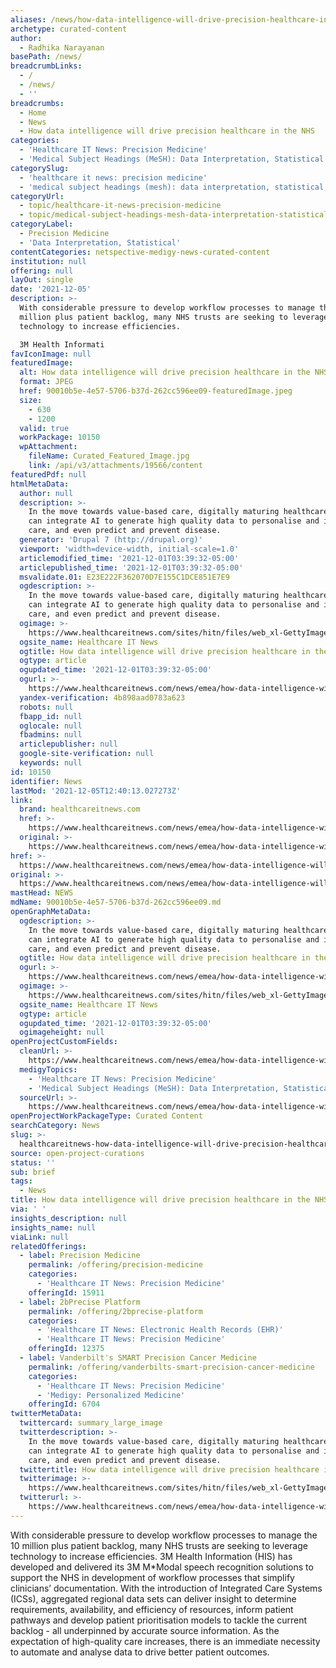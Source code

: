 ```yaml
---
aliases: /news/how-data-intelligence-will-drive-precision-healthcare-in-the-nhs
archetype: curated-content
author:
  - Radhika Narayanan
basePath: /news/
breadcrumbLinks:
  - /
  - /news/
  - ''
breadcrumbs:
  - Home
  - News
  - How data intelligence will drive precision healthcare in the NHS
categories:
  - 'Healthcare IT News: Precision Medicine'
  - 'Medical Subject Headings (MeSH): Data Interpretation, Statistical'
categorySlug:
  - 'healthcare it news: precision medicine'
  - 'medical subject headings (mesh): data interpretation, statistical'
categoryUrl:
  - topic/healthcare-it-news-precision-medicine
  - topic/medical-subject-headings-mesh-data-interpretation-statistical
categoryLabel:
  - Precision Medicine
  - 'Data Interpretation, Statistical'
contentCategories: netspective-medigy-news-curated-content
institution: null
offering: null
layOut: single
date: '2021-12-05'
description: >-
  With considerable pressure to develop workflow processes to manage the 10
  million plus patient backlog, many NHS trusts are seeking to leverage
  technology to increase efficiencies.

  3M Health Informati
favIconImage: null
featuredImage:
  alt: How data intelligence will drive precision healthcare in the NHS
  format: JPEG
  href: 90010b5e-4e57-5706-b37d-262cc596ee09-featuredImage.jpeg
  size:
    - 630
    - 1200
  valid: true
  workPackage: 10150
  wpAttachment:
    fileName: Curated_Featured_Image.jpg
    link: /api/v3/attachments/19566/content
featuredPdf: null
htmlMetaData:
  author: null
  description: >-
    In the move towards value-based care, digitally maturing healthcare systems
    can integrate AI to generate high quality data to personalise and integrate
    care, and even predict and prevent disease.
  generator: 'Drupal 7 (http://drupal.org)'
  viewport: 'width=device-width, initial-scale=1.0'
  articlemodified_time: '2021-12-01T03:39:32-05:00'
  articlepublished_time: '2021-12-01T03:39:32-05:00'
  msvalidate.01: E23E222F362070D7E155C1DCE851E7E9
  ogdescription: >-
    In the move towards value-based care, digitally maturing healthcare systems
    can integrate AI to generate high quality data to personalise and integrate
    care, and even predict and prevent disease.
  ogimage: >-
    https://www.healthcareitnews.com/sites/hitn/files/web_xl-GettyImages-1162780954_0.jpg
  ogsite_name: Healthcare IT News
  ogtitle: How data intelligence will drive precision healthcare in the NHS
  ogtype: article
  ogupdated_time: '2021-12-01T03:39:32-05:00'
  ogurl: >-
    https://www.healthcareitnews.com/news/emea/how-data-intelligence-will-drive-precision-healthcare-nhs
  yandex-verification: 4b898aad0783a623
  robots: null
  fbapp_id: null
  oglocale: null
  fbadmins: null
  articlepublisher: null
  google-site-verification: null
  keywords: null
id: 10150
identifier: News
lastMod: '2021-12-05T12:40:13.027273Z'
link:
  brand: healthcareitnews.com
  href: >-
    https://www.healthcareitnews.com/news/emea/how-data-intelligence-will-drive-precision-healthcare-nhs
  original: >-
    https://www.healthcareitnews.com/news/emea/how-data-intelligence-will-drive-precision-healthcare-nhs
href: >-
  https://www.healthcareitnews.com/news/emea/how-data-intelligence-will-drive-precision-healthcare-nhs
original: >-
  https://www.healthcareitnews.com/news/emea/how-data-intelligence-will-drive-precision-healthcare-nhs
mastHead: NEWS
mdName: 90010b5e-4e57-5706-b37d-262cc596ee09.md
openGraphMetaData:
  ogdescription: >-
    In the move towards value-based care, digitally maturing healthcare systems
    can integrate AI to generate high quality data to personalise and integrate
    care, and even predict and prevent disease.
  ogtitle: How data intelligence will drive precision healthcare in the NHS
  ogurl: >-
    https://www.healthcareitnews.com/news/emea/how-data-intelligence-will-drive-precision-healthcare-nhs
  ogimage: >-
    https://www.healthcareitnews.com/sites/hitn/files/web_xl-GettyImages-1162780954_0.jpg
  ogsite_name: Healthcare IT News
  ogtype: article
  ogupdated_time: '2021-12-01T03:39:32-05:00'
  ogimageheight: null
openProjectCustomFields:
  cleanUrl: >-
    https://www.healthcareitnews.com/news/emea/how-data-intelligence-will-drive-precision-healthcare-nhs
  medigyTopics:
    - 'Healthcare IT News: Precision Medicine'
    - 'Medical Subject Headings (MeSH): Data Interpretation, Statistical'
  sourceUrl: >-
    https://www.healthcareitnews.com/news/emea/how-data-intelligence-will-drive-precision-healthcare-nhs
openProjectWorkPackageType: Curated Content
searchCategory: News
slug: >-
  healthcareitnews-how-data-intelligence-will-drive-precision-healthcare-in-the-nhs
source: open-project-curations
status: ''
sub: brief
tags:
  - News
title: How data intelligence will drive precision healthcare in the NHS
via: ' '
insights_description: null
insights_name: null
viaLink: null
relatedOfferings:
  - label: Precision Medicine
    permalink: /offering/precision-medicine
    categories:
      - 'Healthcare IT News: Precision Medicine'
    offeringId: 15911
  - label: 2bPrecise Platform
    permalink: /offering/2bprecise-platform
    categories:
      - 'Healthcare IT News: Electronic Health Records (EHR)'
      - 'Healthcare IT News: Precision Medicine'
    offeringId: 12375
  - label: Vanderbilt's SMART Precision Cancer Medicine
    permalink: /offering/vanderbilts-smart-precision-cancer-medicine
    categories:
      - 'Healthcare IT News: Precision Medicine'
      - 'Medigy: Personalized Medicine'
    offeringId: 6704
twitterMetaData:
  twittercard: summary_large_image
  twitterdescription: >-
    In the move towards value-based care, digitally maturing healthcare systems
    can integrate AI to generate high quality data to personalise and integrate
    care, and even predict and prevent disease.
  twittertitle: How data intelligence will drive precision healthcare in the NHS
  twitterimage: >-
    https://www.healthcareitnews.com/sites/hitn/files/web_xl-GettyImages-1162780954_0.jpg
  twitterurl: >-
    https://www.healthcareitnews.com/news/emea/how-data-intelligence-will-drive-precision-healthcare-nhs
---
```

<p>With considerable pressure to develop workflow processes to manage the 10 million plus patient backlog, many NHS trusts are seeking to leverage technology to increase efficiencies.
3M Health Information (HIS) has developed and delivered its 3M M*Modal speech recognition solutions to support the NHS in development of workflow processes that simplify clinicians’ documentation.
With the introduction of Integrated Care Systems (ICSs), aggregated regional data sets can deliver insight to determine requirements, availability, and efficiency of resources, inform patient pathways and develop patient prioritisation models to tackle the current backlog - all underpinned by accurate source information.
As the expectation of high-quality care increases, there is an immediate necessity to automate and analyse data to drive better patient outcomes.</p>